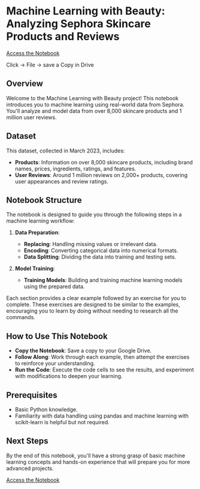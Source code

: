 # Machine Learning with Beauty: Analyzing Sephora Skincare Products and Reviews

[Access the Notebook](https://colab.research.google.com/drive/1TvQz30n1PNz0STSQ70PZo8t__Hw63k_x#scrollTo=8-8rrMufX_Jb)

Click -> File -> save a Copy in Drive

## Overview

Welcome to the Machine Learning with Beauty project! This notebook introduces you to machine learning using real-world data from Sephora. You'll analyze and model data from over 8,000 skincare products and 1 million user reviews.

## Dataset

This dataset, collected in March 2023, includes:

- **Products**: Information on over 8,000 skincare products, including brand names, prices, ingredients, ratings, and features.
- **User Reviews**: Around 1 million reviews on 2,000+ products, covering user appearances and review ratings.

## Notebook Structure

The notebook is designed to guide you through the following steps in a machine learning workflow:

1. **Data Preparation**:
    - **Replacing**: Handling missing values or irrelevant data.
    - **Encoding**: Converting categorical data into numerical formats.
    - **Data Splitting**: Dividing the data into training and testing sets.

2. **Model Training**:
    - **Training Models**: Building and training machine learning models using the prepared data.

Each section provides a clear example followed by an exercise for you to complete. These exercises are designed to be similar to the examples, encouraging you to learn by doing without needing to research all the commands.

## How to Use This Notebook

- **Copy the Notebook**: Save a copy to your Google Drive.
- **Follow Along**: Work through each example, then attempt the exercises to reinforce your understanding.
- **Run the Code**: Execute the code cells to see the results, and experiment with modifications to deepen your learning.

## Prerequisites

- Basic Python knowledge.
- Familiarity with data handling using pandas and machine learning with scikit-learn is helpful but not required.

## Next Steps

By the end of this notebook, you'll have a strong grasp of basic machine learning concepts and hands-on experience that will prepare you for more advanced projects.

[Access the Notebook](https://colab.research.google.com/drive/1TvQz30n1PNz0STSQ70PZo8t__Hw63k_x#scrollTo=8-8rrMufX_Jb)

